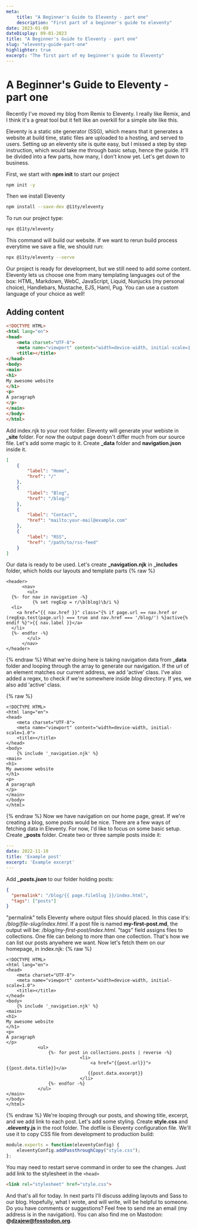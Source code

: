 ```yaml
---
meta:
    title: "A Beginner's Guide to Eleventy - part one"
    description: "First part of a beginner's guide to eleventy"
date: 2023-01-09
dateDisplay: 09-01-2023
title: "A Beginner's Guide to Eleventy - part one"
slug: "eleventy-guide-part-one"
highlighter: true
excerpt: "The first part of my beginner's guide to Eleventy"
---
```


#  A Beginner's Guide to Eleventy - part one
Recently I've moved my blog from Remix to Eleventy. I really like Remix, and I think it's a great tool but it felt like an overkill for a simple site like this.

Eleventy is a static site generator (SSG), which means that it generates a website at build time, static files are uploaded to a hosting, and served to users. Setting up an eleventy site is quite easy, but I missed a step by step instruction, which would take me through basic setup, hence the guide. It'll be divided into a few parts, how many, I don't know yet. Let's get down to business.

First, we start with **npm init** to start our project 
```bash
npm init -y
```
Then we install Eleventy
```bash
npm install --save-dev @11ty/eleventy
```
To run our project type:
```bash
npx @11ty/eleventy
```
This command will build our website. If we want to rerun build process everytime we save a file, we should run:
```bash
npx @11ty/eleventy --serve
```
Our project is ready for development, but we still need to add some content. Eleventy lets us choose one from many templating languages out of the box: HTML, Markdown, WebC, JavaScript, Liquid, Nunjucks (my personal choice), Handlebars, Mustache, EJS, Haml, Pug. You can use a custom language of your choice as well!

## Adding content
```html
<!DOCTYPE HTML>
<html lang="en">
<head>
	<meta charset="UTF-8">
    <meta name="viewport" content="width=device-width, initial-scale=1.0">
	<title></title>
</head>
<body>
<main>
<h1>
My awesome website
</h1>
<p>
A paragraph
</p>
</main>
</body>
</html>
```
Add index.njk to your root folder. Eleventy will generate your webiste in **_site** folder.
For now the output page doesn't differ much from our source file. Let's add some magic to it. Create **_data** folder and **navigation.json** inside it.
```json
[
    {
        "label": "Home",
        "href": "/"
    },
    {
        "label": "Blog",
        "href": "/blog/"
    },
    {
        "label": "Contact",
        "href": "mailto:your-mail@example.com"
    },
    {
        "label": "RSS",
        "href": "/path/to/rss-feed"
    }
]
```
Our data is ready to be used. Let's create **_navigation.njk** in **_includes** folder, which holds our layouts and template parts
{% raw %}
```njk
<header>
      <nav>
        <ul>
  {%- for nav in navigation -%} 
          {% set regExp = r/\b(blog)\b/i %}
  <li>
    <a href="{{ nav.href }}" class="{% if page.url == nav.href or (regExp.test(page.url) === true and nav.href === '/blog/') %}active{% endif %}">{{ nav.label }}</a>
  </li>  
  {%- endfor -%}
        </ul>
      </nav>
</header>
```
{% endraw %}
What we're doing here is taking navigation data from **_data** folder and looping through the array to generate our navigation. If the url of an element matches our current address, we add 'active' class. I've also added a regex, to check if we're somewhere inside *blog* directory. If yes, we also add 'active' class. 

{% raw %}
```njk
<!DOCTYPE HTML>
<html lang="en">
<head>
	<meta charset="UTF-8">
    <meta name="viewport" content="width=device-width, initial-scale=1.0">
	<title></title>
</head>
<body>
    {% include '_navigation.njk' %}
<main>
<h1>
My awesome website
</h1>
<p>
A paragraph
</p>
</main>
</body>
</html>
```
{% endraw %} 
Now we have navigation on our home page, great. If we're creating a blog, some posts would be nice. There are a few ways of fetching data in Eleventy. For now, I'd like to focus on some basic setup. Create **_posts** folder. Create two or three sample posts inside it:
```yaml
---
date: 2022-11-10
title: 'Example post'
excerpt: 'Example excerpt'
---
```
Add ***_posts.json*** to our folder holding posts:
```json
{
  "permalink": "/blog/{{ page.fileSlug }}/index.html",
  "tags": ["posts"]
}
```
"permalink" tells Eleventy where output files should placed. In this case it's: */blog/file-slug/index.html*. If a post file is named **my-first-post&period;md**, the output will be: */blog/my-first-post/index.html*. "tags" field assigns files to collections. One file can belong to more than one collection. That's how we can list our posts anywhere we want. Now let's fetch them on our homepage, in index.njk:
{% raw %}
```njk
<!DOCTYPE HTML>
<html lang="en">
<head>
	<meta charset="UTF-8">
    <meta name="viewport" content="width=device-width, initial-scale=1.0">
	<title></title>
</head>
<body>
    {% include '_navigation.njk' %}
<main>
<h1>
My awesome website
</h1>
<p>
A paragraph
</p>
            <ul>
                {%- for post in collections.posts | reverse -%}
                            <li>
                                <a href="{{post.url}}">{{post.data.title}}</a>
                               {{post.data.excerpt}}
                            </li>
                {%- endfor -%}
            </ul>
</main>
</body>
</html>
```
{% endraw %}
We're looping through our posts, and showing title, excerpt, and we add link to each post.
Let's add some styling. Create **style.css** and **.eleventy.js** in the root folder. The dotfile is Eleventy configuration file. We'll use it to copy CSS file from development to production build:
```js
module.exports = function(eleventyConfig) {
	eleventyConfig.addPassthroughCopy("style.css");
};
```
You may need to restart serve command in order to see the changes.
Just add link to the stylesheet in the `<head>`
```html
<link rel="stylesheet" href="style.css">
```
And that's all for today. In next parts I'll discuss adding layouts and Sass to our blog. Hopefully, what I wrote, and will write, will be helpful to someone. Do you have comments or suggestions? Feel free to send me an email (my address is in the navigation). You can also find me on Mastodon: **@dzajew@fosstodon.org**.

